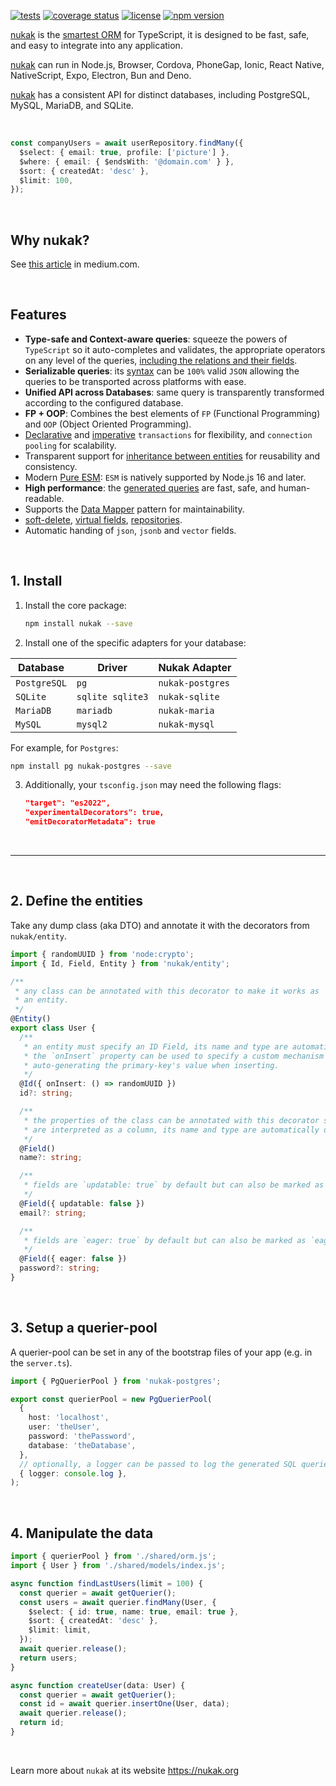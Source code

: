 <!-- ![code](/assets/code.webp 'code') -->

[![tests](https://github.com/rogerpadilla/nukak/actions/workflows/tests.yml/badge.svg)](https://github.com/rogerpadilla/nukak) [![coverage status](https://coveralls.io/repos/rogerpadilla/nukak/badge.svg?branch=main)](https://coveralls.io/r/rogerpadilla/nukak?branch=main) [![license](https://img.shields.io/badge/license-MIT-blue.svg)](https://github.com/rogerpadilla/nukak/blob/main/LICENSE) [![npm version](https://badge.fury.io/js/nukak.svg)](https://badge.fury.io/js/nukak)

[nukak](https://nukak.org) is the [smartest ORM](https://medium.com/@rogerpadillac/in-search-of-the-perfect-orm-e01fcc9bce3d) for TypeScript, it is designed to be fast, safe, and easy to integrate into any application.

[nukak](https://nukak.org) can run in Node.js, Browser, Cordova, PhoneGap, Ionic, React Native, NativeScript, Expo, Electron, Bun and Deno.

[nukak](https://nukak.org) has a consistent API for distinct databases, including PostgreSQL, MySQL, MariaDB, and SQLite.

&nbsp;

```ts
const companyUsers = await userRepository.findMany({
  $select: { email: true, profile: ['picture'] },
  $where: { email: { $endsWith: '@domain.com' } },
  $sort: { createdAt: 'desc' },
  $limit: 100,
});
```

&nbsp;

## Why nukak?

See [this article](https://medium.com/@rogerpadillac/in-search-of-the-perfect-orm-e01fcc9bce3d) in medium.com.

&nbsp;

## Features

- **Type-safe and Context-aware queries**: squeeze the powers of `TypeScript` so it auto-completes and validates, the appropriate operators on any level of the queries, [including the relations and their fields](https://www.nukak.org/docs/querying-relations).
- **Serializable queries**: its [syntax](https://nukak.org/docs/querying-logical-operators) can be `100%` valid `JSON` allowing the queries to be transported across platforms with ease.
- **Unified API across Databases**: same query is transparently transformed according to the configured database.
- **FP + OOP**: Combines the best elements of `FP` (Functional Programming) and `OOP` (Object Oriented Programming).
- [Declarative](https://nukak.org/docs/transactions-declarative) and [imperative](https://nukak.org/docs/transactions-imperative) `transactions` for flexibility, and `connection pooling` for scalability.
- Transparent support for [inheritance between entities](https://nukak.org/docs/entities-inheritance) for reusability and consistency.
- Modern [Pure ESM](https://gist.github.com/sindresorhus/a39789f98801d908bbc7ff3ecc99d99c): `ESM` is natively supported by Node.js 16 and later.
- **High performance**: the [generated queries](https://www.nukak.org/docs/querying-logical-operators) are fast, safe, and human-readable.
- Supports the [Data Mapper](https://en.wikipedia.org/wiki/Data_mapper_pattern) pattern for maintainability.
- [soft-delete](https://nukak.org/docs/entities-soft-delete), [virtual fields](https://nukak.org/docs/entities-virtual-fields), [repositories](https://nukak.org/docs/querying-repository).
- Automatic handing of `json`, `jsonb` and `vector` fields.

&nbsp;

## 1. Install

1. Install the core package:

   ```sh
   npm install nukak --save
   ```

2. Install one of the specific adapters for your database:

| Database     | Driver           | Nukak Adapter    |
| ------------ | ---------------- | ---------------- |
| `PostgreSQL` | `pg`             | `nukak-postgres` |
| `SQLite`     | `sqlite sqlite3` | `nukak-sqlite`   |
| `MariaDB`    | `mariadb`        | `nukak-maria`    |
| `MySQL`      | `mysql2`         | `nukak-mysql`    |

For example, for `Postgres`:

```sh
npm install pg nukak-postgres --save
```

3. Additionally, your `tsconfig.json` may need the following flags:

   ```json
   "target": "es2022",
   "experimentalDecorators": true,
   "emitDecoratorMetadata": true
   ```

&nbsp;

---

&nbsp;

## 2. Define the entities

Take any dump class (aka DTO) and annotate it with the decorators from `nukak/entity`.

```ts
import { randomUUID } from 'node:crypto';
import { Id, Field, Entity } from 'nukak/entity';

/**
 * any class can be annotated with this decorator to make it works as
 * an entity.
 */
@Entity()
export class User {
  /**
   * an entity must specify an ID Field, its name and type are automatically detected.
   * the `onInsert` property can be used to specify a custom mechanism for
   * auto-generating the primary-key's value when inserting.
   */
  @Id({ onInsert: () => randomUUID })
  id?: string;

  /**
   * the properties of the class can be annotated with this decorator so they
   * are interpreted as a column, its name and type are automatically detected.
   */
  @Field()
  name?: string;

  /**
   * fields are `updatable: true` by default but can also be marked as `updatable: false` so they can only be inserted and read after.
   */
  @Field({ updatable: false })
  email?: string;

  /**
   * fields are `eager: true` by default but can also be marked as `eager: false` (aka lazy fields).
   */
  @Field({ eager: false })
  password?: string;
}
```

&nbsp;

## 3. Setup a querier-pool

A querier-pool can be set in any of the bootstrap files of your app (e.g. in the `server.ts`).

```ts
import { PgQuerierPool } from 'nukak-postgres';

export const querierPool = new PgQuerierPool(
  {
    host: 'localhost',
    user: 'theUser',
    password: 'thePassword',
    database: 'theDatabase',
  },
  // optionally, a logger can be passed to log the generated SQL queries
  { logger: console.log },
);
```

&nbsp;

## 4. Manipulate the data

```ts
import { querierPool } from './shared/orm.js';
import { User } from './shared/models/index.js';

async function findLastUsers(limit = 100) {
  const querier = await getQuerier();
  const users = await querier.findMany(User, {
    $select: { id: true, name: true, email: true },
    $sort: { createdAt: 'desc' },
    $limit: limit,
  });
  await querier.release();
  return users;
}

async function createUser(data: User) {
  const querier = await getQuerier();
  const id = await querier.insertOne(User, data);
  await querier.release();
  return id;
}
```

&nbsp;

Learn more about `nukak` at its website https://nukak.org
